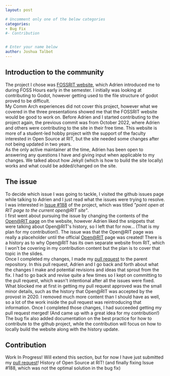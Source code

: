 ```yaml
---
layout: post

# Uncomment only one of the below categories
categories: 
- Bug Fix
#- Contribution


# Enter your name below
author: Joshua Talbot
---
```


## Introduction to the community

The project I chose was [FOSSRIT website](https://fossrit.github.io/), which Adrien introduced me to during FOSS Hours early in the semester. I initially was looking at contributing to Godot, however getting used to the file structure of godot proved to be difficult.
<br>
My Comm Arch experiences did not cover this project, however what we covered in the three presentations showed me that the FOSSRIT website would be good to work on. Before Adrien and I started contributing to the project again, the previous commit was from October 2022, where Adrien and others were contributing to the site in their free time. This website is more of a student-led hobby project with the support of the faculty interested in Open Source at RIT, but the site needed some changes after not being updated in two years.
<br>
As the only active maintainer at the time, Adrien has been open to answering any questions I have and giving input when applicable to my changes. We talked about how Jekyll (which is how to build the site locally) works and what could be added/changed on the site.


## The issue
To decide which issue I was going to tackle, I visited the github issues page while talking to Adrien and I just read what the issues were trying to resolve. I was interested in [Issue #188](https://github.com/FOSSRIT/fossrit.github.io/issues/188) of the project, which was titled _"point open at RIT page to the current open@RIT site"_.
<br>
I first went about pursuing the issue by changing the contents of the [Open@RIT page](https://fossrit.github.io/open-rit/) on the website, however Adrien liked the snippets that were talking about Open@RIT's history, so I left that for now... (That is my plan for my contribution!). The issue was that the Open@RIT page was really a placeholder until the official [Open@RIT](https://openr.it/) page was created! There is a history as to why Open@RIT has its own separate website from RIT, which I won't be covering in my contribution content but the plan is to cover that topic in the slides.
<br>
Once I completed my changes, I made my [pull request](https://github.com/FOSSRIT/fossrit.github.io/pull/190) to the parent repository. In this pull request, Adrien and I go back and forth about what the changes I make and potential revisions and ideas that sprout from the fix. I had to go back and revise quite a few times so I kept on committing to the pull request, which wasn't intentional after all the issues were fixed.
<br>
What blocked me at first in getting my pull request approved was the small minor details, such as the history that Open@RIT was accepted by the provost in 2020. I removed much more content than I should have as well, so a lot of the work inside the pull request was reintroducing that information. Once I completed those changes, I had succeeded getting my pull request merged! (And came up with a great idea for my contribution!)
<br>
The bug fix also added documentation on the best practice for how to contribute to the github project, while the contribution will focus on how to locally build the website along with the history update.


## Contribution
Work In Progress! Will extend this section, but for now I have just submitted my [pull request](https://github.com/FOSSRIT/fossrit.github.io/pull/191)! History of Open Source at RIT! (and finally fixing Issue #188, which was not the optimal solution in the bug fix)


